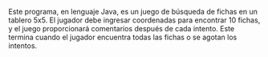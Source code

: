 Este programa, en lenguaje Java, es un juego de búsqueda de fichas en un tablero 5x5.
El jugador debe ingresar coordenadas para encontrar 10 fichas, y el juego proporcionará comentarios después de cada intento.
Este termina cuando el jugador encuentra todas las fichas o se agotan los intentos. 
